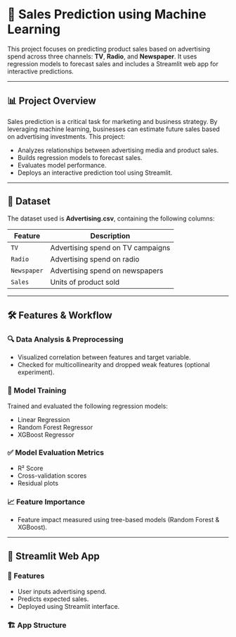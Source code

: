 # 🧠 Sales Prediction using Machine Learning

This project focuses on predicting product sales based on advertising spend across three channels: **TV**, **Radio**, and **Newspaper**. It uses regression models to forecast sales and includes a Streamlit web app for interactive predictions.

---

## 📊 Project Overview

Sales prediction is a critical task for marketing and business strategy. By leveraging machine learning, businesses can estimate future sales based on advertising investments. This project:

- Analyzes relationships between advertising media and product sales.
- Builds regression models to forecast sales.
- Evaluates model performance.
- Deploys an interactive prediction tool using Streamlit.

---

## 🧱 Dataset

The dataset used is **Advertising.csv**, containing the following columns:

| Feature     | Description                         |
|-------------|-------------------------------------|
| `TV`        | Advertising spend on TV campaigns   |
| `Radio`     | Advertising spend on radio          |
| `Newspaper` | Advertising spend on newspapers     |
| `Sales`     | Units of product sold               |

---

## 🛠️ Features & Workflow

### 🔍 Data Analysis & Preprocessing
- Visualized correlation between features and target variable.
- Checked for multicollinearity and dropped weak features (optional experiment).

### 🧪 Model Training
Trained and evaluated the following regression models:
- Linear Regression
- Random Forest Regressor
- XGBoost Regressor

### ✅ Model Evaluation Metrics
- R² Score
- Cross-validation scores
- Residual plots

### 📈 Feature Importance
- Feature impact measured using tree-based models (Random Forest & XGBoost).

---

## 🚀 Streamlit Web App

### 🎯 Features
- User inputs advertising spend.
- Predicts expected sales.
- Deployed using Streamlit interface.

### 🏗 App Structure

